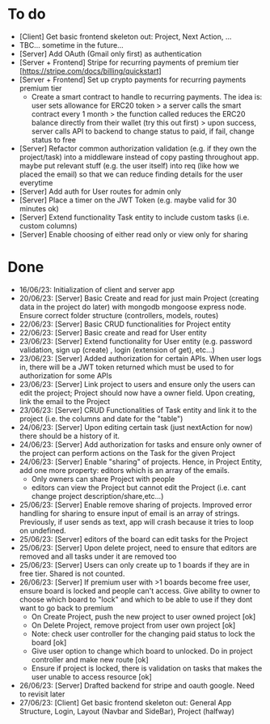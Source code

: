# To do
- [Client] Get basic frontend skeleton out: Project, Next Action, ...
- TBC... sometime in the future...
- [Server] Add OAuth (Gmail only first) as authentication
- [Server + Frontend] Stripe for recurring payments of premium tier [https://stripe.com/docs/billing/quickstart]
- [Server + Frontend] Set up crypto payments for recurring payments premium tier
    - Create a smart contract to handle to recurring payments. The idea is: user sets allowance for ERC20 token > a server calls the smart contract every 1 month > the function called reduces the ERC20 balance directly from their wallet (try this out first) > upon success, server calls API to backend to change status to paid, if fail, change status to free
- [Server] Refactor common authorization validation (e.g. if they own the project/task) into a middleware instead of copy pasting throughout app. maybe put relevant stuff (e.g. the user itself) into req (like how we placed the email) so that we can reduce finding details for the user everytime
- [Server] Add auth for User routes for admin only
- [Server] Place a timer on the JWT Token (e.g. maybe valid for 30 minutes ok)
- [Server] Extend functionality Task entity to include custom tasks (i.e. custom columns)
- [Server] Enable choosing of either read only or view only for sharing


# Done
- 16/06/23: Initialization of client and server app
- 20/06/23: [Server] Basic Create and read for just main Project (creating data in the project do later) with mongodb mongoose express node. Ensure correct folder structure (controllers, models, routes)
- 22/06/23: [Server] Basic CRUD functionalities for Project entity
- 22/06/23: [Server] Basic create and read for User entity
- 23/06/23: [Server] Extend functionality for User entity (e.g. password validation, sign up (create) , login (extension of get), etc...)
- 23/06/23: [Server] Added authorization for certain APIs. When user logs in, there will be a JWT token returned which must be used to for authorization for some APIs
- 23/06/23: [Server] Link project to users and ensure only the users can edit the project; Project should now have a owner field. Upon creating, link the email to the Project
- 23/06/23: [Server] CRUD Functionalities of Task entity and link it to the project (i.e. the columns and date for the "table")
- 24/06/23: [Server] Upon editing certain task (just nextAction for now) there should be a history of it.  
- 24/06/23: [Server] Add authorization for tasks and ensure only owner of the project can perform actions on the Task for the given Project
- 24/06/23: [Server] Enable "sharing" of projects. Hence, in Project Entity, add one more property: editors which is an array of the emails.
    - Only owners can share Project with people
    - editors can view the Project but cannot edit the Project (i.e. cant change project description/share,etc...)
- 25/06/23: [Server] Enable remove sharing of projects. Improved error handling for sharing to ensure input of email is an array of strings. Previously, if user sends as text, app will crash because it tries to loop on undefined. 
- 25/06/23: [Server] editors of the board can edit tasks for the Project
- 25/06/23: [Server] Upon delete project, need to ensure that editors are removed and all tasks under it are removed too
- 25/06/23: [Server] Users can only create up to 1 boards if they are in free tier. Shared is not counted. 
- 26/06/23: [Server] If premium user with >1 boards become free user, ensure board is locked and people can't access. Give ability to owner to choose which board to "lock" and which to be able to use if they dont want to go back to premium
    - On Create Project, push the new project to user owned project [ok]
    - On Delete Project, remove project from user own project [ok]
    - Note: check user controller for the changing paid status to lock the board [ok]
    - Give user option to change which board to unlocked. Do in project controller and make new route [ok]
    - Ensure if project is locked, there is validation on tasks that makes the user unable to access resource [ok]
- 26/06/23: [Server] Drafted backend for stripe and oauth google. Need to revisit later
- 27/06/23: [Client] Get basic frontend skeleton out: General App Structure, Login, Layout (Navbar and SideBar), Project (halfway)